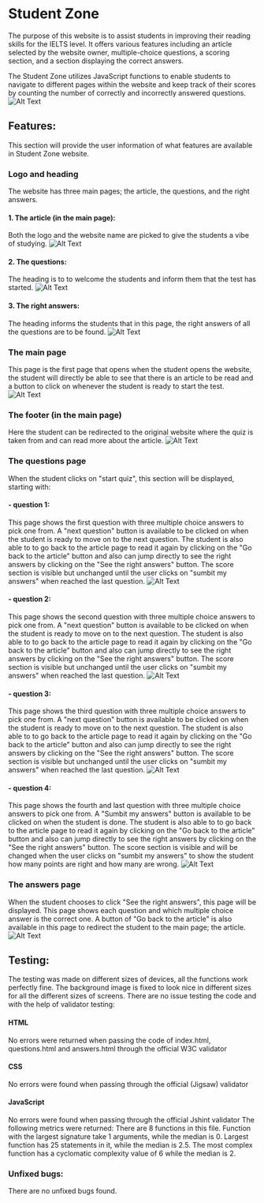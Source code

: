 # Student Zone
The purpose of this website is to assist students in improving their reading skills for the IELTS level. It offers various features including an article selected by the website owner, multiple-choice questions, a scoring section, and a section displaying the correct answers.

The Student Zone utilizes JavaScript functions to enable students to navigate to different pages within the website and keep track of their scores by counting the number of correctly and incorrectly answered questions.
![Alt Text](assets/images/media.png)

## Features:
This section will provide the user information of what features are available in Student Zone website.

### Logo and heading
The website has three main pages; the article, the questions, and the right answers.

#### 1. The article (in the main page):
Both the logo and the website name are picked to give the students a vibe of studying.
![Alt Text](assets/images/heading.png)

#### 2. The questions:
The heading is to to welcome the students and inform them that the test has started.
![Alt Text](assets/images/test.png)

#### 3. The right answers:
The heading informs the students that in this page, the right answers of all the questions are to be found.
![Alt Text](assets/images/answers.png)

### The main page
This page is the first page that opens when the student opens the website, the student will directly be able to see that there is an article to be read and a button to click on whenever the student is ready to start the test.
![Alt Text](assets/images/article.png)

### The footer (in the main page)
Here the student can be redirected to the original website where the quiz is taken from and can read more about the article.
![Alt Text](assets/images/footer.png)

### The questions page
When the student clicks on "start quiz", this section will be displayed, starting with:
#### - question 1:
This page shows the first question with three multiple choice answers to pick one from. A "next question" button is available to be clicked on when the student is ready to move on to the next question. The student is also able to to go back to the article page to read it again by clicking on the "Go back to the article" button and also can jump directly to see the right answers by clicking on the "See the right answers" button.
The score section is visible but unchanged until the user clicks on "sumbit my answers" when reached the last question.
![Alt Text](assets/images/q1.png)
#### - question 2:
This page shows the second question with three multiple choice answers to pick one from. A "next question" button is available to be clicked on when the student is ready to move on to the next question. The student is also able to to go back to the article page to read it again by clicking on the "Go back to the article" button and also can jump directly to see the right answers by clicking on the "See the right answers" button.
The score section is visible but unchanged until the user clicks on "sumbit my answers" when reached the last question.
![Alt Text](assets/images/q2.png)
#### - question 3:
This page shows the third question with three multiple choice answers to pick one from. A "next question" button is available to be clicked on when the student is ready to move on to the next question. The student is also able to to go back to the article page to read it again by clicking on the "Go back to the article" button and also can jump directly to see the right answers by clicking on the "See the right answers" button.
The score section is visible but unchanged until the user clicks on "sumbit my answers" when reached the last question.
![Alt Text](assets/images/q3.png)
#### - question 4:
This page shows the fourth and last question with three multiple choice answers to pick one from. A "Sumbit my answers" button is available to be clicked on when the student is done. The student is also able to to go back to the article page to read it again by clicking on the "Go back to the article" button and also can jump directly to see the right answers by clicking on the "See the right answers" button.
The score section is visible and will be changed when the user clicks on "sumbit my answers" to show the student how many points are right and how many are wrong.
![Alt Text](assets/images/q4.png)

### The answers page
When the student chooses to click "See the right answers", this page will be displayed. This page shows each question and which multiple choice answer is the correct one. A button of "Go back to the article" is also available in this page to redirect the student to the main page; the article. 
![Alt Text](assets/images/answersList.png)

## Testing:
The testing was made on different sizes of devices, all the functions work perfectly fine. The background image is fixed to look nice in different sizes for all the different sizes of screens.
There are no issue testing the code and with the help of validator testing:

#### HTML

No errors were returned when passing the code of index.html, questions.html and answers.html through the official W3C validator

#### CSS

No errors were found when passing through the official (Jigsaw) validator

#### JavaScript

No errors were found when passing through the official Jshint validator
The following metrics were returned:
There are 8 functions in this file.
Function with the largest signature take 1 arguments, while the median is 0.
Largest function has 25 statements in it, while the median is 2.5.
The most complex function has a cyclomatic complexity value of 6 while the median is 2.

### Unfixed bugs:
There are no unfixed bugs found.

